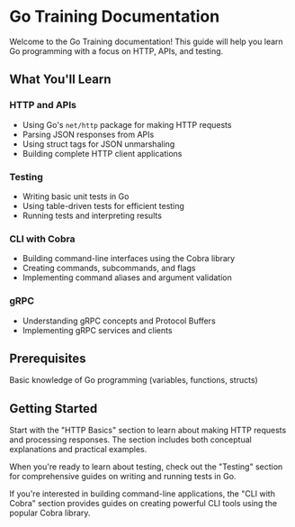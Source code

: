 # Go Training Documentation

Welcome to the Go Training documentation! This guide will help you learn Go programming with a focus on HTTP, APIs, and testing.

## What You'll Learn

### HTTP and APIs
- Using Go's `net/http` package for making HTTP requests
- Parsing JSON responses from APIs
- Using struct tags for JSON unmarshaling
- Building complete HTTP client applications

### Testing
- Writing basic unit tests in Go
- Using table-driven tests for efficient testing
- Running tests and interpreting results

### CLI with Cobra
- Building command-line interfaces using the Cobra library
- Creating commands, subcommands, and flags
- Implementing command aliases and argument validation

### gRPC
- Understanding gRPC concepts and Protocol Buffers
- Implementing gRPC services and clients

## Prerequisites

Basic knowledge of Go programming (variables, functions, structs)

## Getting Started

Start with the "HTTP Basics" section to learn about making HTTP requests and processing responses. The section includes both conceptual explanations and practical examples.

When you're ready to learn about testing, check out the "Testing" section for comprehensive guides on writing and running tests in Go.

If you're interested in building command-line applications, the "CLI with Cobra" section provides guides on creating powerful CLI tools using the popular Cobra library.
